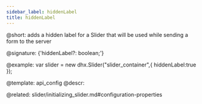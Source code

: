 ```yaml
---
sidebar_label: hiddenLabel
title: hiddenLabel
---          
```


@short: adds a hidden label for a Slider that will be used while sending a form to the server

@signature: {'hiddenLabel?: boolean;'}

@example: 
var slider = new dhx.Slider("slider_container",{
    hiddenLabel:true
});


@template:	api_config
@descr: 


@related: slider/initializing_slider.md#configuration-properties
